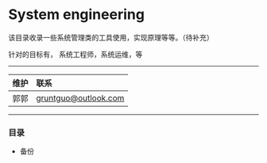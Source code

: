 # System engineering

该目录收录一些系统管理类的工具使用，实现原理等等。（待补充）

针对的目标有， 系统工程师，系统运维，等

****

| 维护 | 联系 |
| :--- | :--- |
| 郭郭 | gruntguo@outlook.com |


****


### 目录

 - 备份
